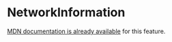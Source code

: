 # NetworkInformation

[MDN documentation is already available](https://developer.mozilla.org/en-US/docs/Web/API/NetworkInformation) for this feature.


